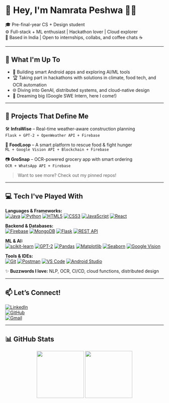 # 💫 Hey, I'm Namrata Peshwa 👩‍💻

🎓 Pre-final-year CS + Design student  
⚙️ Full-stack + ML enthusiast | Hackathon lover | Cloud explorer  
📍 Based in India | Open to internships, collabs, and coffee chats ☕️

---

## 🚀 What I'm Up To

- 🔧 Building smart Android apps and exploring AI/ML tools  
- 🏆 Taking part in hackathons with solutions in climate, food tech, and OCR automation  
- 🌐 Diving into GenAI, distributed systems, and cloud-native design  
- 🎯 Dreaming big (Google SWE Intern, here I come!)

---

## 🌟 Projects That Define Me

🛠️ **InfraWise** – Real-time weather-aware construction planning  
`Flask + GPT-2 + OpenWeather API + Firebase`

🍲 **FoodLoop** – A smart platform to rescue food & fight hunger  
`ML + Google Vision API + Blockchain + Firebase`

📷 **GroSnap** – OCR-powered grocery app with smart ordering  
`OCR + WhatsApp API + Firebase`

> Want to see more? Check out my pinned repos!

---

## 💻 Tech I've Played With

**Languages & Frameworks:**  
[![Java](https://img.shields.io/badge/Java-ED8B00?style=flat&logo=java&logoColor=white)](https://www.java.com/)  [![Python](https://img.shields.io/badge/Python-3776AB?style=flat&logo=python&logoColor=white)](https://python.org)  [![HTML5](https://img.shields.io/badge/HTML5-E34F26?style=flat&logo=html5&logoColor=white)](https://developer.mozilla.org/en-US/docs/Web/HTML)  [![CSS3](https://img.shields.io/badge/CSS3-1572B6?style=flat&logo=css3&logoColor=white)](https://developer.mozilla.org/en-US/docs/Web/CSS)  [![JavaScript](https://img.shields.io/badge/JavaScript-F7DF1E?style=flat&logo=javascript&logoColor=black)](https://developer.mozilla.org/en-US/docs/Web/JavaScript)  [![React](https://img.shields.io/badge/React-61DAFB?style=flat&logo=react&logoColor=black)](https://reactjs.org/)

**Backend & Databases:**  
[![Firebase](https://img.shields.io/badge/Firebase-FFCA28?style=flat&logo=firebase&logoColor=black)](https://firebase.google.com/) [![MongoDB](https://img.shields.io/badge/MongoDB-47A248?style=flat&logo=mongodb&logoColor=white)](https://www.mongodb.com/) [![Flask](https://img.shields.io/badge/Flask-000000?style=flat&logo=flask&logoColor=white)](https://flask.palletsprojects.com/) [![REST API](https://img.shields.io/badge/REST_API-61DAFB?style=flat&logo=webhook)](https://restfulapi.net/)

**ML & AI:**  
[![scikit-learn](https://img.shields.io/badge/scikit--learn-F7931E?style=flat&logo=python&logoColor=white)](https://scikit-learn.org/)  [![GPT-2](https://img.shields.io/badge/GPT--2-000000?style=flat&logo=openai&logoColor=white)](https://openai.com/)  [![Pandas](https://img.shields.io/badge/Pandas-150458?style=flat&logo=pandas&logoColor=white)](https://pandas.pydata.org/)  [![Matplotlib](https://img.shields.io/badge/Matplotlib-11557C?style=flat&logo=matplotlib&logoColor=white)](https://matplotlib.org/)  [![Seaborn](https://img.shields.io/badge/Seaborn-4C72B0?style=flat&logo=python&logoColor=white)](https://seaborn.pydata.org/)  [![Google Vision](https://img.shields.io/badge/Google_Vision-4285F4?style=flat&logo=google&logoColor=white)](https://cloud.google.com/vision)

**Tools & IDEs:**  
[![Git](https://img.shields.io/badge/Git-F05032?style=flat&logo=git&logoColor=white)](https://git-scm.com/)  [![Postman](https://img.shields.io/badge/Postman-FF6C37?style=flat&logo=postman&logoColor=white)](https://www.postman.com/)  [![VS Code](https://img.shields.io/badge/VS_Code-007ACC?style=flat&logo=visual-studio-code&logoColor=white)](https://code.visualstudio.com/)  [![Android Studio](https://img.shields.io/badge/Android_Studio-3DDC84?style=flat&logo=android&logoColor=white)](https://developer.android.com/studio)


✨ **Buzzwords I love:** NLP, OCR, CI/CD, cloud functions, distributed design


---

## 📫 Let’s Connect!

[![LinkedIn](https://img.shields.io/badge/-LinkedIn-0077B5?style=flat&logo=linkedin&logoColor=white)](https://linkedin.com/in/namratamp)  
[![GitHub](https://img.shields.io/badge/-GitHub-181717?style=flat&logo=github&logoColor=white)](https://github.com/NamrataPeshwa)  
[![Gmail](https://img.shields.io/badge/-Email-c14438?style=flat&logo=gmail&logoColor=white)](mailto:namratapeshwa608@gmail.com)

---

## 📊 GitHub Stats
<p align="center">
  <img src="https://github-readme-stats.vercel.app/api?username=NamrataPeshwa&show_icons=true&theme=radical" height="150" />
  <img src="https://github-readme-stats.vercel.app/api/top-langs/?username=NamrataPeshwa&layout=compact&theme=radical" height="150" />
</p>





